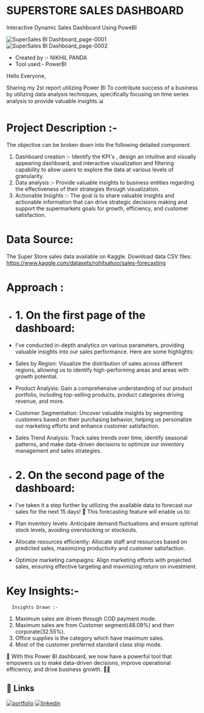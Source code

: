 # SUPERSTORE SALES DASHBOARD
Interactive Dynamic Sales Dashboard Using PoweBI

![SuperSales BI Dashboard_page-0001](https://github.com/NikhilPanda01/Super-Store-Sales-Dashboard/assets/114555468/bfeecb24-c161-46b1-bb95-ed0beaeb2071)
![SuperSales BI Dashboard_page-0002](https://github.com/NikhilPanda01/Super-Store-Sales-Dashboard/assets/114555468/ad32426d-95e0-4319-b0b9-fb9e86026b9a)



- Created by :- NIKHIL PANDA
- Tool used:- PowerBI

Hello Everyone,

Sharing my 2st report utilizing Power BI To contribute success of a business by utilizing data analysis techniques, specifically focusing on time series analysis to provide valuable insights.📊

# Project Description :-
The objective can be broken down into the following detailed component.
1. Dashboard creation :-
   Identify the KPI's , design an intuitive and visually appearing dashboard, and interactive visualization and filtering capability to allow users to explore the data at various levels of granularity.
2. Data analysis :- 
Provide valuable insights to business entities regarding the effectiveness of their strategies through visualization.
3. Actionable Insights :- 
The goal is to share valuable insights and actionable information that can drive strategic decisions making and support the supermarkets goals for growth, efficiency, and customer satisfaction.

# Data Source:
The Super Store sales data available on Kaggle.
Download data CSV files: https://www.kaggle.com/datasets/rohitsahoo/sales-forecasting
# Approach :
- # 1. On the first page of the dashboard:
- I've conducted in-depth analytics on various parameters, providing valuable insights into our sales performance. Here are some highlights:
- Sales by Region: Visualize the distribution of sales across different regions, allowing us to identify high-performing areas and areas with growth potential.
- Product Analysis: Gain a comprehensive understanding of our product portfolio, including top-selling products, product categories driving revenue, and more.
- Customer Segmentation: Uncover valuable insights by segmenting customers based on their purchasing behavior, helping us personalize our marketing efforts and enhance customer satisfaction.
- Sales Trend Analysis: Track sales trends over time, identify seasonal patterns, and make data-driven decisions to optimize our inventory management and sales strategies.

- # 2. On the second page of the dashboard:
- I've taken it a step further by utilizing the available data to forecast our sales for the next 15 days! 📆 This forecasting feature will enable us to:
- Plan inventory levels: Anticipate demand fluctuations and ensure optimal stock levels, avoiding overstocking or stockouts.
- Allocate resources efficiently: Allocate staff and resources based on predicted sales, maximizing productivity and customer satisfaction.
- Optimize marketing campaigns: Align marketing efforts with projected sales, ensuring effective targeting and maximizing return on investment.

# Key Insights:-
      Insights Drawn :-
1. Maximum sales are driven through COD payment mode.
2. Maximum sales are from Customer segment(48.09%) and then corporate(32.55%).
3. Office supplies is the category which have maximum sales.
4. Most of the customer preferred standard class ship mode.

🚀 With this Power BI dashboard, we now have a powerful tool that empowers us to make data-driven decisions, improve operational efficiency, and drive business growth. 💼💪



## 🔗 Links
[![portfolio](https://img.shields.io/badge/my_portfolio-000?style=for-the-badge&logo=ko-fi&logoColor=white)](https://nikhilpanda01.github.io/My_portfolio.io/)
[![linkedin](https://img.shields.io/badge/linkedin-0A66C2?style=for-the-badge&logo=linkedin&logoColor=white)](https://www.linkedin.com/in/nikhil-panda-b78255170/)


